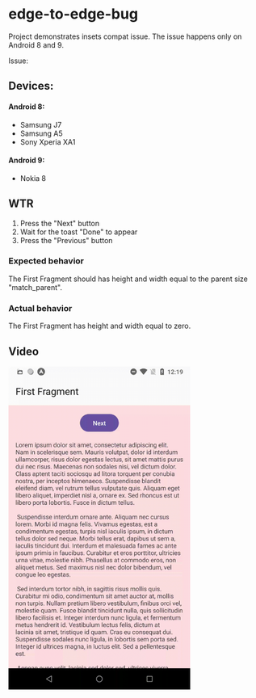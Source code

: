 # edge-to-edge-bug
Project demonstrates insets compat issue. The issue happens only on Android 8 and 9.

Issue: 

## Devices:
#### Android 8:
- Samsung J7
- Samsung A5
- Sony Xperia XA1
#### Android 9:
- Nokia 8

## WTR
1. Press the "Next" button
2. Wait for the toast "Done" to appear
3. Press the "Previous" button

### Expected behavior
The First Fragment should has height and width equal to the parent size "match_parent".

### Actual behavior
The First Fragment has height and width equal to zero.

## Video
<img src="https://github.com/ZebanNikolay/edge-to-edge-bug/blob/master/img/edge-to-edge-bug-video.gif" width="360" height="640">
